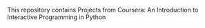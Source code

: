 This repository contains Projects from Coursera: An Introduction to Interactive Programming in Python